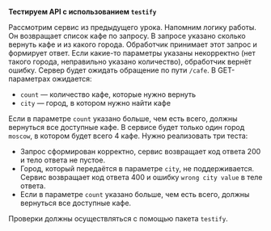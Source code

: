**Тестируем API с использованием `testify`**

Рассмотрим сервис из предыдущего урока.
Напомним логику работы.
Он возвращает список кафе по запросу. 
В запросе указано сколько вернуть кафе и из какого города. 
Обработчик принимает этот запрос и формирует ответ. 
Если какие-то параметры указаны некорректно (нет такого города, неправильно указано количество), обработчик вернёт ошибку. 
Сервер будет ожидать обращение по пути `/cafe`. В GET-параметрах ожидается:

- `count` — количество кафе, которые нужно вернуть
- `city` — город, в котором нужно найти кафе

Если в параметре `count` указано больше, чем есть всего, должны вернуться все доступные кафе.
В сервисе будет только один город `moscow`, в котором будет всего 4 кафе. Нужно реализовать три теста:

- Запрос сформирован корректно, сервис возвращает код ответа 200 и тело ответа не пустое.
- Город, который передаётся в параметре `city`, не поддерживается. Сервис возвращает код ответа 400 и ошибку `wrong city value` в теле ответа.
- Если в параметре `count` указано больше, чем есть всего, должны вернуться все доступные кафе.

Проверки должны осуществляться с помощью пакета `testify`.
